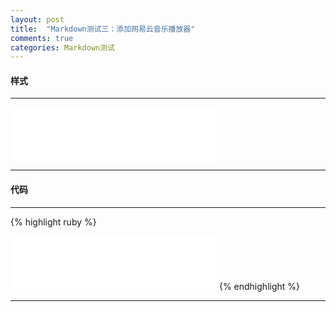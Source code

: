 ```yaml
---
layout: post
title:  "Markdown测试三：添加网易云音乐播放器"
comments: true
categories: Markdown测试
---
```

#### 样式

---
<iframe frameborder="no" border="0" marginwidth="0" marginheight="0" width="330" height="86" src="//music.163.com/outchain/player?type=2&id=35528482&auto=1&height=66"></iframe>

---
#### 代码

---
{% highlight ruby %}
<iframe frameborder="no" border="0" marginwidth="0" marginheight="0" width="330" height="86" src="//music.163.com/outchain/player?type=2&id=35528482&auto=1&height=66"></iframe>
{% endhighlight %}

---
